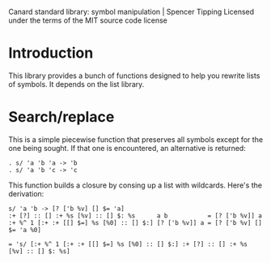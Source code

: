 Canard standard library: symbol manipulation | Spencer Tipping
Licensed under the terms of the MIT source code license

# Introduction

This library provides a bunch of functions designed to help you rewrite lists of symbols. It depends on the list library.

# Search/replace

This is a simple piecewise function that preserves all symbols except for the one being sought. If that one is encountered, an alternative is returned:

    . s/ 'a 'b 'a -> 'b
    . s/ 'a 'b 'c -> 'c

This function builds a closure by consing up a list with wildcards. Here's the derivation:

    s/ 'a 'b -> [? ['b %v] [] $= 'a]
    :+ [?] :: [] :+ %s [%v] :: [] $: %s      a b           = [? ['b %v]] a
    :+ %^ 1 [:+ :+ [[] $=] %s [%0] :: [] $:] [? ['b %v]] a = [? ['b %v] [] $= 'a %0]

    = 's/ [:+ %^ 1 [:+ :+ [[] $=] %s [%0] :: [] $:] :+ [?] :: [] :+ %s [%v] :: [] $: %s]